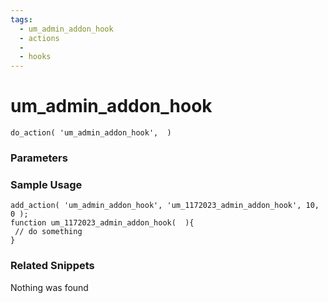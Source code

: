 ```yaml
---
tags: 
  - um_admin_addon_hook
  - actions
  - 
  - hooks
---
```

# um\_admin\_addon\_hook

``` php:no-line-numbers
do_action( 'um_admin_addon_hook',  )
```
<div class='hook-sep'></div>

### Parameters

<div class='hook-sep'></div>



### Sample Usage

``` php:no-line-numbers
add_action( 'um_admin_addon_hook', 'um_1172023_admin_addon_hook', 10, 0 );
function um_1172023_admin_addon_hook(  ){
 // do something
}
```
<div class='hook-sep'></div>



### Related Snippets

Nothing was found

